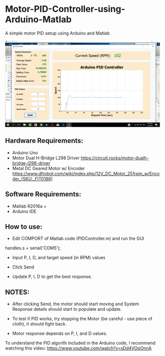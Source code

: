 # Motor-PID-Controller-using-Arduino-Matlab
A simple motor PID setup using Arduino and Matlab

![alt text](https://github.com/jpodavalos/Motor-PID-Controller-using-Arduino-Matlab/raw/master/images/sample_gui1.png)

## Hardware Requirements:
* Arduino Uno
* Motor Dual H-Bridge L298 Driver https://circuit.rocks/motor-dualh-bridge-l298-driver
* Metal DC Geared Motor w/ Encoder https://www.dfrobot.com/wiki/index.php/12V_DC_Motor_251rpm_w/Encoder_(SKU:_FIT0186)

## Software Requirements:
* Matlab R2016a +
* Arduino IDE


## How to use:
* Edit COMPORT of Matlab code (PIDController.m) and run the GUI

handles.s = serial('COM5');

* Input P, I, D, and target speed (in RPM) values

* Click Send 

* Update P, I, D to get the best response.

## NOTES:

* After clicking Send, the motor should start moving and System Response details should start to populate and update.

* To test if PID works, try stopping the Motor (be careful - use piece of cloth), it should fight back. 

* Motor response depends on P, I, and D values.


To understand the PID algorith included in the Arduino code, I recommend watching this video: https://www.youtube.com/watch?v=sDd4VOpOnnA

